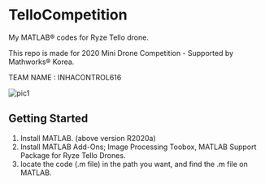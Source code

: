 # TelloCompetition

My MATLAB® codes for Ryze Tello drone.

This repo is made for 2020 Mini Drone Competition - Supported by Mathworks® Korea.

TEAM NAME : INHACONTROL616

![pic1](https://user-images.githubusercontent.com/60594155/87503582-962f3f80-c69f-11ea-8f7e-e6e8cff9d315.jpg)



## Getting Started

1. Install MATLAB. (above version R2020a)
2. Install MATLAB Add-Ons; Image Processing Toobox, MATLAB Support Package for Ryze Tello Drones.
3. locate the code (.m file) in the path you want, and find the .m file on MATLAB.






